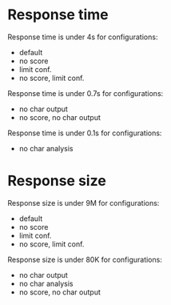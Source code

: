 # Response time

Response time is under 4s for configurations:
- default
- no score
- limit conf.
- no score, limit conf.

Response time is under 0.7s for configurations:
- no char output
- no score, no char output

Response time is under 0.1s for configurations:
- no char analysis

# Response size

Response size is under 9M for configurations:
- default
- no score
- limit conf.
- no score, limit conf.

Response size is under 80K for configurations:
- no char output
- no char analysis
- no score, no char output
